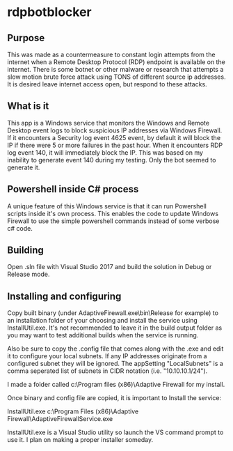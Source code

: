 # rdpbotblocker

## Purpose
This was made as a countermeasure to constant login attempts from the internet when a Remote Desktop Protocol (RDP) endpoint is available on the internet.  There is some botnet or other malware or research that attempts a slow motion brute force attack using TONS of different source ip addresses. It is desired leave internet access open, but respond to these attacks.

## What is it
This app is a Windows service that monitors the Windows and Remote Desktop event logs to block suspicious IP addresses via Windows Firewall.  If it encounters a Security log event 4625 event, by default it will block the IP if there were 5 or more failures in the past hour. When it encounters RDP log event 140, it will immediately block the IP.  This was based on my inability to generate event 140 during my testing. Only the bot seemed to generate it. 

## Powershell inside C# process
A unique feature of this Windows service is that it can run Powershell scripts inside it's own process.  This enables the code to update Windows Firewall to use the simple powershell commands instead of some verbose c# code.

## Building
Open .sln file with Visual Studio 2017 and build the solution in Debug or Release mode.

## Installing and configuring
Copy built binary (under AdaptiveFirewall.exe\bin\Release for example) to an installation folder of your choosing and install the service using InstallUtil.exe. It's not recommended to leave it in the build output folder as you may want to test additional builds when the service is running. 

Also be sure to copy the .config file that comes along with the .exe and edit it to configure your local subnets. If any IP addresses originate from a configured subnet they will be ignored. The appSetting "LocalSubnets" is a comma seperated list of subnets in CIDR notation (i.e. "10.10.10.1/24").

I made a folder called c:\Program files (x86)\Adaptive Firewall for my install.

Once binary and config file are copied, it is important to Install the service:

InstallUtil.exe c:\Program Files (x86)\Adaptive Firewall\AdaptiveFirewallService.exe

InstallUtil.exe is a Visual Studio utility so launch the VS command prompt to use it.  I plan on making a proper installer someday.
